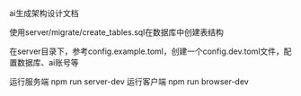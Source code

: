 ai生成架构设计文档

使用server/migrate/create_tables.sql在数据库中创建表结构

在server目录下，参考config.example.toml，创建一个config.dev.toml文件，配置数据库、ai账号等

运行服务端
npm run server-dev
运行客户端
npm run browser-dev